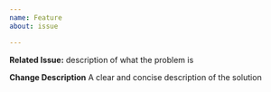 ```yaml
---
name: Feature
about: issue

---
```


**Related Issue:**
description of what the problem is

**Change Description**
A clear and concise description of the solution

